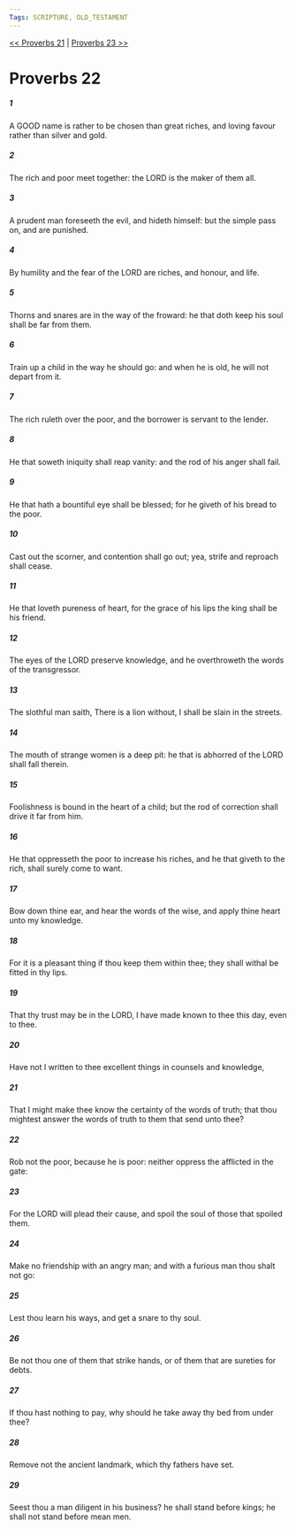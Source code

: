 ```yaml
---
Tags: SCRIPTURE, OLD_TESTAMENT
---
```


[<< Proverbs 21](OLD_TESTAMENT/20_Proverbs/Proverbs_21.md) | [Proverbs 23 >>](OLD_TESTAMENT/20_Proverbs/Proverbs_23.md)

# Proverbs 22

##### 1
 A GOOD name is rather to be chosen than great riches, and loving favour rather than silver and gold.
##### 2
 The rich and poor meet together: the LORD is the maker of them all.
##### 3
 A prudent man foreseeth the evil, and hideth himself: but the simple pass on, and are punished.
##### 4
 By humility and the fear of the LORD are riches, and honour, and life.
##### 5
 Thorns and snares are in the way of the froward: he that doth keep his soul shall be far from them.
##### 6
 Train up a child in the way he should go: and when he is old, he will not depart from it.
##### 7
 The rich ruleth over the poor, and the borrower is servant to the lender.
##### 8
 He that soweth iniquity shall reap vanity: and the rod of his anger shall fail.
##### 9
 He that hath a bountiful eye shall be blessed; for he giveth of his bread to the poor.
##### 10
 Cast out the scorner, and contention shall go out; yea, strife and reproach shall cease.
##### 11
 He that loveth pureness of heart, for the grace of his lips the king shall be his friend.
##### 12
 The eyes of the LORD preserve knowledge, and he overthroweth the words of the transgressor.
##### 13
 The slothful man saith, There is a lion without, I shall be slain in the streets.
##### 14
 The mouth of strange women is a deep pit: he that is abhorred of the LORD shall fall therein.
##### 15
 Foolishness is bound in the heart of a child; but the rod of correction shall drive it far from him.
##### 16
 He that oppresseth the poor to increase his riches, and he that giveth to the rich, shall surely come to want.
##### 17
 Bow down thine ear, and hear the words of the wise, and apply thine heart unto my knowledge.
##### 18
 For it is a pleasant thing if thou keep them within thee; they shall withal be fitted in thy lips.
##### 19
 That thy trust may be in the LORD, I have made known to thee this day, even to thee.
##### 20
 Have not I written to thee excellent things in counsels and knowledge,
##### 21
 That I might make thee know the certainty of the words of truth; that thou mightest answer the words of truth to them that send unto thee?
##### 22
 Rob not the poor, because he is poor: neither oppress the afflicted in the gate:
##### 23
 For the LORD will plead their cause, and spoil the soul of those that spoiled them.
##### 24
 Make no friendship with an angry man; and with a furious man thou shalt not go:
##### 25
 Lest thou learn his ways, and get a snare to thy soul.
##### 26
 Be not thou one of them that strike hands, or of them that are sureties for debts.
##### 27
 If thou hast nothing to pay, why should he take away thy bed from under thee?
##### 28
 Remove not the ancient landmark, which thy fathers have set.
##### 29
 Seest thou a man diligent in his business?  he shall stand before kings; he shall not stand before mean men.
